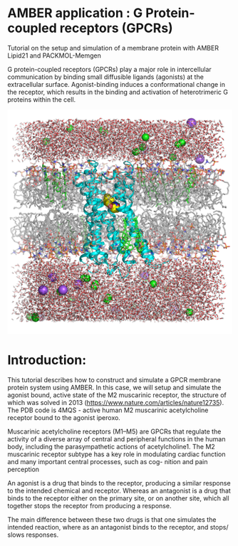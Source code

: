# AMBER application : G Protein-coupled receptors (GPCRs)

Tutorial on the setup and simulation of a membrane protein with AMBER Lipid21 and PACKMOL-Memgen

G protein-coupled receptors (GPCRs) play a major role in intercellular communication by binding small diffusible ligands (agonists) at the extracellular surface. Agonist-binding induces a conformational change in the receptor, which results in the binding and activation of heterotrimeric G proteins within the cell.

![Alt text](https://github.com/Jahan08/Amber-tutorial/blob/main/m2_setup.png "M2_IXO")

# Introduction:

This tutorial describes how to construct and simulate a GPCR membrane protein system using AMBER. In this case, we will setup and simulate the agonist bound, active state of the M2 muscarinic receptor, the structure of which was solved in 2013 (https://www.nature.com/articles/nature12735). The PDB code is 4MQS - active human M2 muscarinic acetylcholine receptor bound to the agonist iperoxo.

Muscarinic acetylcholine receptors (M1–M5) are GPCRs that regulate the activity of a diverse array of central and peripheral functions in the human body, including the parasympathetic actions of acetylcholine1. The M2 muscarinic receptor subtype has a key role in modulating cardiac function and many important central processes, such as cog- nition and pain perception

An agonist is a drug that binds to the receptor, producing a similar response to the intended chemical and receptor. Whereas an antagonist is a drug that binds to the receptor either on the primary site, or on another site, which all together stops the receptor from producing a response.

The main difference between these two drugs is that one simulates the intended reaction, where as an antagonist binds to the receptor, and stops/ slows responses.
